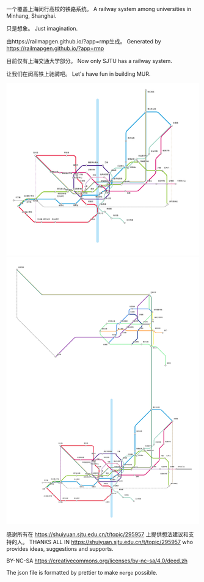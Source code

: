 一个覆盖上海闵行高校的铁路系统。
A railway system among universities in Minhang, Shanghai. 

只是想象。
Just imagination.

由https://railmapgen.github.io/?app=rmp生成。
Generated by https://railmapgen.github.io/?app=rmp

目前仅有上海交通大学部分。
Now only SJTU has a railway system.

让我们在闵高铁上驰骋吧。
Let's have fun in building MUR.

![](./railway.svg)
![](./railway.png)

感谢所有在 https://shuiyuan.sjtu.edu.cn/t/topic/295957 上提供想法建议和支持的人。
THANKS ALL IN https://shuiyuan.sjtu.edu.cn/t/topic/295957 who provides ideas, suggestions and supports.

BY-NC-SA https://creativecommons.org/licenses/by-nc-sa/4.0/deed.zh

The json file is formatted by prettier to make `merge` possible.